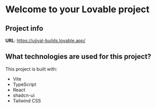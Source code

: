 # Welcome to your Lovable project

## Project info

**URL**: https://ujjval-builds.lovable.app/


## What technologies are used for this project?

This project is built with:

- Vite
- TypeScript
- React
- shadcn-ui
- Tailwind CSS

